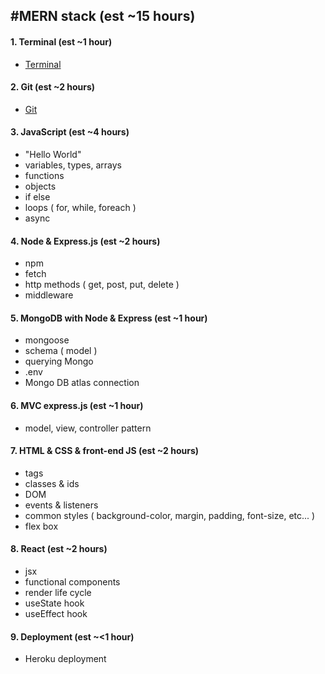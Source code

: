 #MERN stack (est ~15 hours)
----
#### 1. Terminal (est ~1 hour)
- [Terminal](./1-basics/1-Terminal/Terminal.ipynb)
#### 2. Git (est ~2 hours)
- [Git](./1-basics/2-git/git.ipynb)
#### 3. JavaScript (est ~4 hours)
- "Hello World"
- variables, types, arrays
- functions
- objects
- if else
- loops ( for, while, foreach )
- async
#### 4. Node & Express.js (est ~2 hours)
- npm
- fetch
- http methods ( get, post, put, delete )
- middleware
#### 5. MongoDB with Node & Express (est ~1 hour)
- mongoose
- schema ( model )
- querying Mongo
- .env
- Mongo DB atlas connection
#### 6. MVC express.js (est ~1 hour)
- model, view, controller pattern
#### 7. HTML & CSS & front-end JS (est ~2 hours)
- tags
- classes & ids
- DOM
- events & listeners
- common styles ( background-color, margin, padding, font-size, etc... )
- flex box
#### 8. React (est ~2 hours)
- jsx
- functional components
- render life cycle
- useState hook
- useEffect hook
#### 9. Deployment (est ~<1 hour)
- Heroku deployment